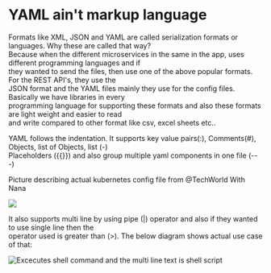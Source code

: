 # YAML ain't markup language

Formats like XML, JSON and YAML are called serialization formats or languages. Why these are called that way?\
Because when the different microservices in the same in the app, uses different programming languages and if\
they wanted to send the files, then use one of the above popular formats. For the REST API's, they use the \
JSON format and the YAML files mainly they use for the config files. Basically we have libraries in every\
programming language for supporting these formats and also these formats are light weight and easier to read\
and write compared to other format like csv, excel sheets etc..

YAML follows the indentation. It supports key value pairs(:), Comments(#), Objects, list of Objects, list (-)\
Placeholders ({{}}) and also group multiple yaml components in one file (---)

Picture describing actual kubernetes config file from @TechWorld With Nana

![](yamlConfig.png)

It also supports multi line by using pipe (|) operator and also if they wanted to use single line then the\
operator used is greater than (>). The below diagram shows actual use case of that:

![Excecutes shell command and the multi line text is shell script](multiLineYAML.png)
